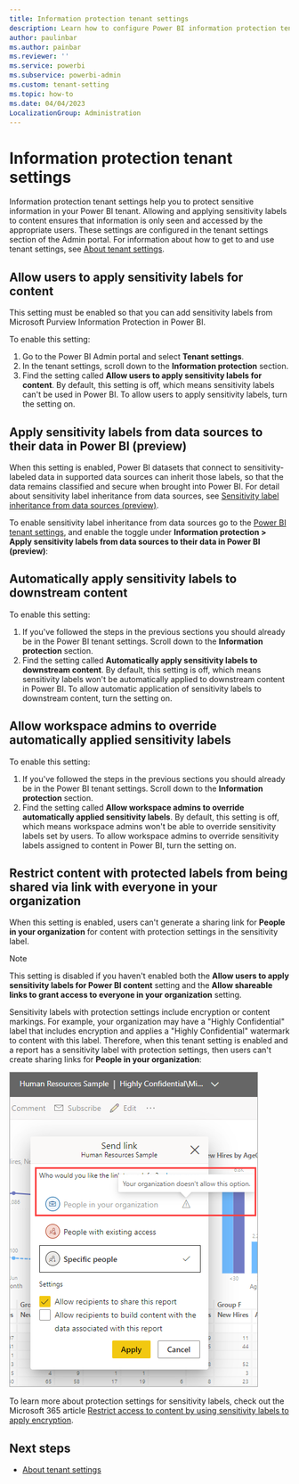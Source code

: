 ```yaml
---
title: Information protection tenant settings
description: Learn how to configure Power BI information protection tenant settings as the Power BI tenant admin.
author: paulinbar
ms.author: painbar
ms.reviewer: ''
ms.service: powerbi
ms.subservice: powerbi-admin
ms.custom: tenant-setting
ms.topic: how-to
ms.date: 04/04/2023
LocalizationGroup: Administration
---
```


# Information protection tenant settings

Information protection tenant settings help you to protect sensitive information in your Power BI tenant. Allowing and applying sensitivity labels to content ensures that information is only seen and accessed by the appropriate users. These settings are configured in the tenant settings section of the Admin portal. For information about how to get to and use tenant settings, see [About tenant settings](/power-bi/admin/service-admin-portal-about-tenant-settings).

## Allow users to apply sensitivity labels for content

This setting must be enabled so that you can add sensitivity labels from Microsoft Purview Information Protection in Power BI.

To enable this setting:

1. Go to the Power BI Admin portal and select **Tenant settings**.
1. In the tenant settings, scroll down to the **Information protection** section.
1. Find the setting called **Allow users to apply sensitivity labels for content**. By default, this setting is off, which means sensitivity labels can't be used in Power BI. To allow users to apply sensitivity labels, turn the setting on.

## Apply sensitivity labels from data sources to their data in Power BI (preview)

When this setting is enabled, Power BI datasets that connect to sensitivity-labeled data in supported data sources can inherit those labels, so that the data remains classified and secure when brought into Power BI.  For detail about sensitivity label inheritance from data sources, see [Sensitivity label inheritance from data sources (preview)](/power-bi/enterprise/service-security-sensitivity-label-inheritance-from-data-sources).

To enable sensitivity label inheritance from data sources go to the [Power BI tenant settings](/power-bi/admin/service-admin-portal-about-tenant-settings), and enable the toggle under **Information protection > Apply sensitivity labels from data sources to their data in Power BI (preview)**:

## Automatically apply sensitivity labels to downstream content

To enable this setting:

1. If you've followed the steps in the previous sections you should already be in the Power BI tenant settings. Scroll down to the **Information protection** section.
1. Find the setting called **Automatically apply sensitivity labels to downstream content**. By default, this setting is off, which means sensitivity labels won't be automatically applied to downstream content in Power BI. To allow automatic application of sensitivity labels to downstream content, turn the setting on.

## Allow workspace admins to override automatically applied sensitivity labels

To enable this setting:

1. If you've followed the steps in the previous sections you should already be in the Power BI tenant settings. Scroll down to the **Information protection** section.
1. Find the setting called **Allow workspace admins to override automatically applied sensitivity labels**. By default, this setting is off, which means workspace admins won't be able to override sensitivity labels set by users. To allow workspace admins to override sensitivity labels assigned to content in Power BI, turn the setting on.

## Restrict content with protected labels from being shared via link with everyone in your organization

When this setting is enabled, users can't generate a sharing link for **People in your organization** for content with protection settings in the sensitivity label.

> [!NOTE]
> This setting is disabled if you haven't enabled both the **Allow users to apply sensitivity labels for Power BI content** setting and the **Allow shareable links to grant access to everyone in your organization** setting.

Sensitivity labels with protection settings include encryption or content markings. For example, your organization may have a "Highly Confidential" label that includes encryption and applies a "Highly Confidential" watermark to content with this label. Therefore, when this tenant setting is enabled and a report has a sensitivity label with protection settings, then users can't create sharing links for **People in your organization**: 

![Screenshot of disabled sharing link to People in your organization.](media/tenant-settings/admin-organization-doesnt-allow-option.png)

To learn more about protection settings for sensitivity labels, check out the Microsoft 365 article [Restrict access to content by using sensitivity labels to apply encryption](/microsoft-365/compliance/encryption-sensitivity-labels).

## Next steps

* [About tenant settings](/power-bi/admin/service-admin-portal-about-tenant-settings)